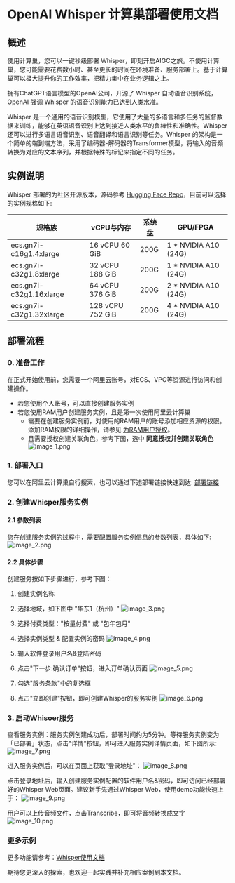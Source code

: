 # OpenAI Whisper 计算巢部署使用文档
## 概述

使用计算巢，您可以一键秒级部署 Whisper，即刻开启AIGC之旅。不使用计算巢，您可能需要花费数小时、甚至更长的时间在环境准备、服务部署上。基于计算巢可以极大提升你的工作效率，把精力集中在业务逻辑之上。

拥有ChatGPT语言模型的OpenAI公司，开源了 Whisper 自动语音识别系统，OpenAI 强调 Whisper 的语音识别能力已达到人类水准。

Whisper 是一个通用的语音识别模型，它使用了大量的多语言和多任务的监督数据来训练，能够在英语语音识别上达到接近人类水平的鲁棒性和准确性。Whisper 还可以进行多语言语音识别、语音翻译和语言识别等任务。Whisper 的架构是一个简单的端到端方法，采用了编码器-解码器的Transformer模型，将输入的音频转换为对应的文本序列，并根据特殊的标记来指定不同的任务。

## 实例说明
Whisper 部署的为社区开源版本，源码参考 [Hugging Face Repo](https://huggingface.co/spaces/sanchit-gandhi/whisper-large-v2/tree/main)，目前可以选择的实例规格如下:

| 规格族                  | vCPU与内存       | 系统盘 | GPU/FPGA             |
|-------------------------|------------------|--------|----------------------|
| ecs.gn7i-c16g1.4xlarge  | 16 vCPU 60 GiB   | 200G   | 1 * NVIDIA A10 (24G) |
| ecs.gn7i-c32g1.8xlarge  | 32 vCPU 188 GiB  | 200G   | 1 * NVIDIA A10 (24G) |
| ecs.gn7i-c32g1.16xlarge | 64 vCPU 376 GiB  | 200G   | 2 * NVIDIA A10 (24G) |
| ecs.gn7i-c32g1.32xlarge | 128 vCPU 752 GiB | 200G   | 4 * NVIDIA A10 (24G) |


## 部署流程

### 0. 准备工作

在正式开始使用前，您需要一个阿里云账号，对ECS、VPC等资源进行访问和创建操作。

- 若您使用个人账号，可以直接创建服务实例
- 若您使用RAM用户创建服务实例，且是第一次使用阿里云计算巢
  - 需要在创建服务实例前，对使用的RAM用户的账号添加相应资源的权限。添加RAM权限的详细操作，请参见 [为RAM用户授权](https://help.aliyun.com/document_detail/121945.html)。
  - 且需要授权创建关联角色，参考下图，选中 **同意授权并创建关联角色**
![image_1.png](image_1.png)


### 1. 部署入口
您可以在阿里云计算巢自行搜索，也可以通过下述部署链接快速到达:
[部署链接](https://computenest.console.aliyun.com/vendor/cn-hangzhou/serviceDetail/service-51e7e7bf804d44d4bcd0/1)

### 2. 创建Whisper服务实例

#### 2.1 参数列表
您在创建服务实例的过程中，需要配置服务实例信息的参数列表，具体如下:
![image_2.png](image_2.png)

#### 2.2 具体步骤
创建服务按如下步骤进行，参考下图：

1. 创建实例名称
2. 选择地域，如下图中 "华东1（杭州）"
![image_3.png](image_3.png)

3. 选择付费类型："按量付费" 或 "包年包月"
4. 选择实例类型 & 配置实例的密码
![image_4.png](image_4.png)

6. 输入软件登录用户名&登陆密码
7. 点击"下一步:确认订单"按钮，进入订单确认页面
![image_5.png](image_5.png)

8. 勾选"服务条款"中的复选框
11. 点击"立即创建"按钮，即可创建Whisper的服务实例
![image_6.png](image_6.png)


### 3. 启动Whisoer服务

查看服务实例：服务实例创建成功后，部署时间约为5分钟。等待服务实例变为「已部署」状态，点击"详情"按钮，即可进入服务实例详情页面，如下图所示:
![image_7.png](image_7.png)

进入服务实例后，可以在页面上获取"登录地址"：
![image_8.png](image_8.png)

点击登录地址后，输入创建服务实例配置的软件用户名&密码，即可访问已经部署好的Whisper Web页面。建议新手先通过Whisper Web，使用demo功能快速上手：
![image_9.png](image_9.png)

用户可以上传音频文件，点击Transcribe，即可将音频转换成文字
![image_10.png](image_10.png)


### 更多示例

更多功能请参考：[Whisper使用文档](https://github.com/openai/whisper)

期待您更深入的探索，也欢迎一起实践并补充相应案例到本文档。